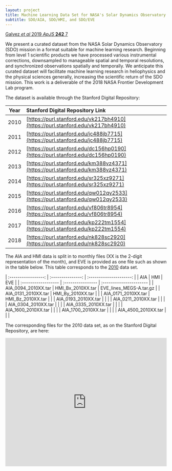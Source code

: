 ```yaml
---
layout: project
title: Machine Learning Data Set for NASA's Solar Dynamics Observatory
subtitle: SDO/AIA, SDO/HMI, and SDO/EVE
---
```

[Galvez *et al* 2019 *ApJS* **242** 7](https://arxiv.org/abs/1903.04538)


We present a curated dataset from the NASA Solar Dynamics Observatory (SDO) mission in a format suitable for machine learning research. Beginning from level 1 scientific products we have processed various instrumental corrections, downsampled to manageable spatial and temporal resolutions, and synchronized observations spatially and temporally. We anticipate this curated dataset will facilitate machine learning research in heliophysics and the physical sciences generally, increasing the scientific return of the SDO mission. This work is a deliverable of the 2018 NASA Frontier Development Lab program. 

The dataset is available through the Stanford Digital Repository:

| Year          |   Stanford Digital Repository Link    |
| ------------- |:--------------------------------------| 
| 2010          | [https://purl.stanford.edu/vk217bh4910](https://purl.stanford.edu/vk217bh4910) | 
| 2011          | [https://purl.stanford.edu/jc488jb7715](https://purl.stanford.edu/jc488jb7715) |
| 2012          | [https://purl.stanford.edu/dc156hp0190](https://purl.stanford.edu/dc156hp0190) |
| 2013          | [https://purl.stanford.edu/km388vz4371](https://purl.stanford.edu/km388vz4371) |
| 2014          | [https://purl.stanford.edu/sr325xz9271](https://purl.stanford.edu/sr325xz9271) | 
| 2015          | [https://purl.stanford.edu/qw012qy2533](https://purl.stanford.edu/qw012qy2533) |
| 2016          | [https://purl.stanford.edu/vf806tr8954](https://purl.stanford.edu/vf806tr8954) | 
| 2017          | [https://purl.stanford.edu/kp222tm1554](https://purl.stanford.edu/kp222tm1554) | 
| 2018          | [https://purl.stanford.edu/nk828sc2920](https://purl.stanford.edu/nk828sc2920) | 

The AIA and HMI data is split in to monthly files (XX is the 2-digit representation of the month), and EVE is provided as one file such as shown in the table below. This table corresponds to the [2010](https://purl.stanford.edu/vk217bh4910) data set.
 
| :-----------------: | :---------------: | :---------------------: | 
| AIA                 |   HMI             |    EVE                  |
| :------------------ | :---------------- | :---------------------- | 
| AIA_0094_2010XX.tar | HMI_Bx_2010XX.tar | EVE_lines_MEGS-A.tar.gz |
| AIA_0131_2010XX.tar | HMI_By_2010XX.tar |                         | 
| AIA_0171_2010XX.tar | HMI_Bz_2010XX.tar |                         | 
| AIA_0193_2010XX.tar |                   |                         | 
| AIA_0211_2010XX.tar |                   |                         |  
| AIA_0304_2010XX.tar |                   |                         | 
| AIA_0335_2010XX.tar |                   |                         | 
| AIA_1600_2010XX.tar |                   |                         | 
| AIA_1700_2010XX.tar |                   |                         | 
| AIA_4500_2010XX.tar |                   |                         | 
  
  
The corresponding files for the 2010 data set, as on the Stanford Digital Repository, are here:

<iframe src='https://embed.stanford.edu/iframe?url=https://purl.stanford.edu/vk217bh4910' height='400px' width='100%' frameborder='0' marginwidth='0' marginheight='0' scrolling='no' allowfullscreen />
